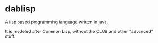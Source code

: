# dablisp

A lisp based programming language written in java.

It is modeled after Common Lisp, without the CLOS and other "advanced" stuff.
